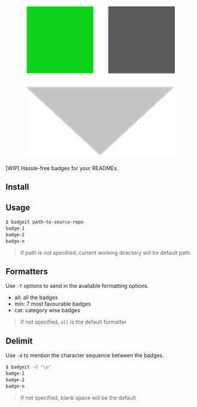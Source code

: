 <h1 align="center">
<img width="400" src="https://raw.githubusercontent.com/scriptnull/badgeit/master/art.png" />
</h1>

[WIP] Hassle-free badges for your READMEs.

## Install


## Usage
```bash
$ badgeit path-to-source-repo
badge-1
badge-2
badge-n
```

> If path is not specified, current working directory will be default path.

## Formatters
Use `-f` options to send in the available formatting options.

- all: all the badges
- min: 7 most favourable badges
- cat: category wise badges

> If not specified, `all` is the default formatter

## Delimit
Use `-d` to mention the character sequence between the badges.

```bash
$ badgeit -d "\n"
badge-1
badge-2
badge-n
```

> If not specified, blank space will be the default     
